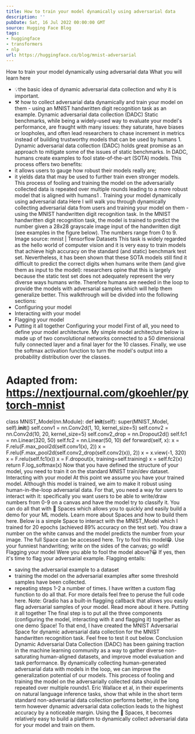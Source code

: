 ```yaml
---
title: How to train your model dynamically using adversarial data
description: ''
pubDate: Sat, 16 Jul 2022 00:00:00 GMT
source: Hugging Face Blog
tags:
- huggingface
- transformers
- nlp
url: https://huggingface.co/blog/mnist-adversarial
---
```


How to train your model dynamically using adversarial data
What you will learn here
- 💡the basic idea of dynamic adversarial data collection and why it is important.
- ⚒ how to collect adversarial data dynamically and train your model on them - using an MNIST handwritten digit recognition task as an example.
Dynamic adversarial data collection (DADC)
Static benchmarks, while being a widely-used way to evaluate your model's performance, are fraught with many issues: they saturate, have biases or loopholes, and often lead researchers to chase increment in metrics instead of building trustworthy models that can be used by humans 1.
Dynamic adversarial data collection (DADC) holds great promise as an approach to mitigate some of the issues of static benchmarks. In DADC, humans create examples to fool state-of-the-art (SOTA) models. This process offers two benefits:
- it allows users to gauge how robust their models really are;
- it yields data that may be used to further train even stronger models.
This process of fooling and training the model on the adversarially collected data is repeated over multiple rounds leading to a more robust model that is aligned with humans1 .
Training your model dynamically using adversarial data
Here I will walk you through dynamically collecting adversarial data from users and training your model on them - using the MNIST handwritten digit recognition task.
In the MNIST handwritten digit recognition task, the model is trained to predict the number given a 28x28
grayscale image input of the handwritten digit (see examples in the figure below). The numbers range from 0 to 9.
Image source: mnist | Tensorflow Datasets
This task is widely regarded as the hello world of computer vision and it is very easy to train models that achieve high accuracy on the standard (and static) benchmark test set. Nevertheless, it has been shown that these SOTA models still find it difficult to predict the correct digits when humans write them (and give them as input to the model): researchers opine that this is largely because the static test set does not adequately represent the very diverse ways humans write. Therefore humans are needed in the loop to provide the models with adversarial samples which will help them generalize better.
This walkthrough will be divided into the following sections:
- Configuring your model
- Interacting with your model
- Flagging your model
- Putting it all together
Configuring your model
First of all, you need to define your model architecture. My simple model architecture below is made up of two convolutional networks connected to a 50 dimensional fully connected layer and a final layer for the 10 classes. Finally, we use the softmax activation function to turn the model's output into a probability distribution over the classes.
# Adapted from: https://nextjournal.com/gkoehler/pytorch-mnist
class MNIST_Model(nn.Module):
def __init__(self):
super(MNIST_Model, self).__init__()
self.conv1 = nn.Conv2d(1, 10, kernel_size=5)
self.conv2 = nn.Conv2d(10, 20, kernel_size=5)
self.conv2_drop = nn.Dropout2d()
self.fc1 = nn.Linear(320, 50)
self.fc2 = nn.Linear(50, 10)
def forward(self, x):
x = F.relu(F.max_pool2d(self.conv1(x), 2))
x = F.relu(F.max_pool2d(self.conv2_drop(self.conv2(x)), 2))
x = x.view(-1, 320)
x = F.relu(self.fc1(x))
x = F.dropout(x, training=self.training)
x = self.fc2(x)
return F.log_softmax(x)
Now that you have defined the structure of your model, you need to train it on the standard MNIST train/dev dataset.
Interacting with your model
At this point we assume you have your trained model. Although this model is trained, we aim to make it robust using human-in-the-loop adversarial data. For that, you need a way for users to interact with it: specifically you want users to be able to write/draw numbers from 0-9 on a canvas and have the model try to classify it. You can do all that with 🤗 Spaces which allows you to quickly and easily build a demo for your ML models. Learn more about Spaces and how to build them here.
Below is a simple Space to interact with the MNIST_Model
which I trained for 20 epochs (achieved 89% accuracy on the test set). You draw a number on the white canvas and the model predicts the number from your image. The full Space can be accessed here. Try to fool this model😁. Use your funniest handwriting; write on the sides of the canvas; go wild!
Flagging your model
Were you able to fool the model above?😀 If yes, then it's time to flag your adversarial example. Flagging entails:
- saving the adversarial example to a dataset
- training the model on the adversarial examples after some threshold samples have been collected.
- repeating steps 1-2 a number of times.
I have written a custom flag
function to do all that. For more details feel free to peruse the full code here.
Note: Gradio has a built-in flaggiing callback that allows you easily flag adversarial samples of your model. Read more about it here.
Putting it all together
The final step is to put all the three components (configuring the model, interacting with it and flagging it) together as one demo Space! To that end, I have created the MNIST Adversarial Space for dynamic adversarial data collection for the MNIST handwritten recognition task. Feel free to test it out below.
Conclusion
Dynamic Adversarial Data Collection (DADC) has been gaining traction in the machine learning community as a way to gather diverse non-saturating human-aligned datasets, and improve model evaluation and task performance. By dynamically collecting human-generated adversarial data with models in the loop, we can improve the generalization potential of our models.
This process of fooling and training the model on the adversarially collected data should be repeated over multiple rounds1. Eric Wallace et al, in their experiments on natural language inference tasks, show that while in the short term standard non-adversarial data collection performs better, in the long term however dynamic adversarial data collection leads to the highest accuracy by a noticeable margin.
Using the 🤗 Spaces, it becomes relatively easy to build a platform to dynamically collect adversarial data for your model and train on them.